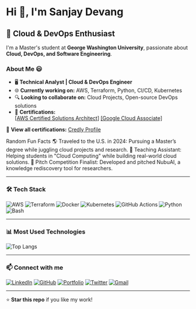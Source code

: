 # Hi 👋, I'm Sanjay Devang

## 🚀 Cloud & DevOps Enthusiast 

I'm a Master's student at **George Washington University**, passionate about **Cloud, DevOps, and Software Engineering**. 

### **About Me** 😃
- 🖥️ **Technical Analyst | Cloud & DevOps Engineer**
- 🌐 **Currently working on:** AWS, Terraform, Python, CI/CD, Kubernetes
- 🔍 **Looking to collaborate on:** Cloud Projects, Open-source DevOps solutions
- 🏅 **Certifications:**  
  [[AWS Certified Solutions Architect](https://www.credly.com/badges/b1292f15-7f0c-4304-80e7-83bf33cc4267)]
  [[Google Cloud Associate]](https://www.credly.com/earner/earned/badge/ef899d1c-7e3f-497d-b211-199898b1dfc8)  

🔗 **View all certifications:** [Credly Profile](https://www.credly.com/users/sanjay-v-devang)

Random Fun Facts
🌎 Traveled to the U.S. in 2024: Pursuing a Master’s degree while juggling cloud projects and research.
🤝 Teaching Assistant: Helping students in "Cloud Computing" while building real-world cloud solutions.
🎤 Pitch Competition Finalist: Developed and pitched NubuAI, a knowledge rediscovery tool for researchers.

---

### 🛠 **Tech Stack**

![AWS](https://img.shields.io/badge/AWS-FF9900?style=for-the-badge&logo=amazonaws&logoColor=white)
![Terraform](https://img.shields.io/badge/Terraform-7B42BC?style=for-the-badge&logo=terraform&logoColor=white)
![Docker](https://img.shields.io/badge/Docker-2496ED?style=for-the-badge&logo=docker&logoColor=white)
![Kubernetes](https://img.shields.io/badge/Kubernetes-326CE5?style=for-the-badge&logo=kubernetes&logoColor=white)
![GitHub Actions](https://img.shields.io/badge/GitHub_Actions-2088FF?style=for-the-badge&logo=githubactions&logoColor=white)
![Python](https://img.shields.io/badge/Python-3776AB?style=for-the-badge&logo=python&logoColor=white)
![Bash](https://img.shields.io/badge/Bash-4EAA25?style=for-the-badge&logo=gnu-bash&logoColor=white)

---

### **📊 Most Used Technologies**
![Top Langs](https://github-readme-stats.vercel.app/api/top-langs/?username=sanjaydevang&langs_count=8&theme=tokyonight&layout=compact)

---

### **📫 Connect with me**
[![LinkedIn](https://img.shields.io/badge/LinkedIn-0077B5?style=for-the-badge&logo=linkedin&logoColor=white)](https://www.linkedin.com/in/sanjayvdevang/) 
[![GitHub](https://img.shields.io/badge/GitHub-000?style=for-the-badge&logo=github&logoColor=white)](https://github.com/sanjaydevang)
[![Portfolio](https://img.shields.io/badge/Portfolio-Website-blue?style=for-the-badge)](https://sanjayvdevang-portfolio.vercel.app/)
[![Twitter](https://img.shields.io/badge/Twitter-1DA1F2?style=for-the-badge&logo=twitter&logoColor=white)](https://twitter.com/sanjayvdevang1)
[![Gmail](https://img.shields.io/badge/Gmail-D14836?style=for-the-badge&logo=gmail&logoColor=white)](mailto:sanjayvdevang067@gmail.com)

---

⭐ **Star this repo** if you like my work!
